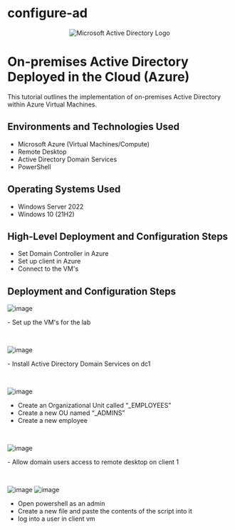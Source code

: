 # configure-ad

<p align="center">
<img src="https://i.imgur.com/pU5A58S.png" alt="Microsoft Active Directory Logo"/>
</p>

<h1>On-premises Active Directory Deployed in the Cloud (Azure)</h1>
This tutorial outlines the implementation of on-premises Active Directory within Azure Virtual Machines.<br />




<h2>Environments and Technologies Used</h2>

- Microsoft Azure (Virtual Machines/Compute)
- Remote Desktop
- Active Directory Domain Services
- PowerShell

<h2>Operating Systems Used </h2>

- Windows Server 2022
- Windows 10 (21H2)

<h2>High-Level Deployment and Configuration Steps</h2>

- Set Domain Controller in Azure
- Set up client in Azure
- Connect to the VM's


<h2>Deployment and Configuration Steps</h2>

![image](https://github.com/user-attachments/assets/48b91c75-4238-4b05-85d3-0ac69124f902)

</p>
<p>
 - Set up the VM's for the lab
</p>
<br />

![image](https://github.com/user-attachments/assets/05267ed8-833a-4d98-bace-8326abd07bb0)

</p>
<p>
 - Install Active Directory Domain Services on dc1
</p>
<br />

![image](https://github.com/user-attachments/assets/2d971e16-ef4d-4984-93cb-564f9f7e1dd1)

</p>

  - Create an Organizational Unit called “_EMPLOYEES”
  - Create a new OU named “_ADMINS”
  - Create a new employee 
</p>
<br />


![image](https://github.com/user-attachments/assets/5508cef9-6341-46cb-9e3c-e3c0651317f9)

</p>
<p>
 - Allow domain users access to remote desktop on client 1

</p>
<br />


![image](https://github.com/user-attachments/assets/223e3383-d8c7-4e84-9a53-b0fd5dd532c8)
![image](https://github.com/user-attachments/assets/f85d0219-c896-44c4-a85a-59c88062d5a8)

</p>

 - Open powershell as an admin
  - Create a new file and paste the contents of the script into it
  - log into a user in client vm
</p>
<br />

